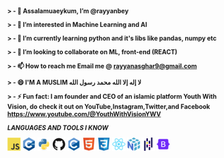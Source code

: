 
**> - 👋 **Assalamuaeykum, I’m @rayyanbey****

**> - 👀 I’m interested in Machine Learning and AI**

**> - 🌱 I’m currently learning python and it's libs like pandas, numpy etc**

**> - 💞️ I’m looking to collaborate on ML, front-end (REACT)**

**> - 📫 How to reach me Email me @ rayyanasghar9@gmail.com**

**> - 😄 I'M A MUSLIM لا إله إلا الله محمد رسول الله**

**> - ⚡ Fun fact: I am founder and CEO of an islamic platform Youth With Vision, do check it out on YouTube,Instagram,Twitter,and Facebook  https://www.youtube.com/@YouthWithVisionYWV**


**_LANGUAGES AND TOOLS I KNOW_**

<img src="https://raw.githubusercontent.com/devicons/devicon/master/icons/javascript/javascript-original.svg" alt="JavaScript" width="30" height="30"> <img src="https://raw.githubusercontent.com/devicons/devicon/master/icons/cplusplus/cplusplus-original.svg" alt="C++" width="30" height="30">
<img src="https://raw.githubusercontent.com/devicons/devicon/master/icons/python/python-original.svg" alt="Python" width="30" height="30">
<img src="https://raw.githubusercontent.com/devicons/devicon/master/icons/github/github-original.svg" alt="GitHub" width="30" height="30">
<img src="https://raw.githubusercontent.com/devicons/devicon/master/icons/c/c-original.svg" alt="C" width="30" height="30">
<img src="https://raw.githubusercontent.com/devicons/devicon/master/icons/html5/html5-original.svg" alt="HTML" width="30" height="30">
<img src="https://raw.githubusercontent.com/devicons/devicon/master/icons/css3/css3-original.svg" alt="CSS" width="30" height="30">
<img src="https://raw.githubusercontent.com/devicons/devicon/master/icons/react/react-original.svg" alt="React" width="30" height="30">
<img src="https://raw.githubusercontent.com/devicons/devicon/master/icons/numpy/numpy-original.svg" alt="NumPy" width="30" height="30">
<img src="https://raw.githubusercontent.com/devicons/devicon/master/icons/pandas/pandas-original.svg" alt="Pandas" width="30" height="30">
<img src="https://raw.githubusercontent.com/devicons/devicon/master/icons/bootstrap/bootstrap-plain.svg" alt="Bootstrap" width="30" height="30">


